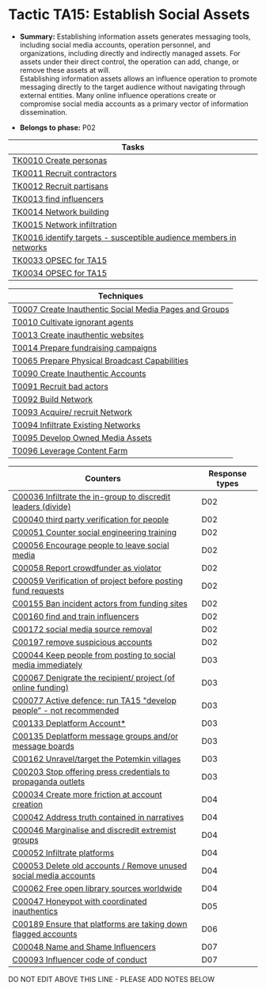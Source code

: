 # Tactic TA15: Establish Social Assets

* **Summary:** Establishing information assets generates messaging tools, including social media accounts,  operation personnel, and organizations, including directly and indirectly managed assets. For assets under their direct control, the operation can add,  change, or remove these assets at will.  
Establishing information assets allows an influence operation to promote messaging directly to  the target audience without navigating through external entities. Many online influence operations create or compromise social media accounts as a primary vector of information  dissemination.

* **Belongs to phase:** P02



| Tasks |
| ----- |
| [TK0010 Create personas](../generated_pages/tasks/TK0010.md) |
| [TK0011 Recruit contractors](../generated_pages/tasks/TK0011.md) |
| [TK0012 Recruit partisans](../generated_pages/tasks/TK0012.md) |
| [TK0013 find influencers](../generated_pages/tasks/TK0013.md) |
| [TK0014 Network building](../generated_pages/tasks/TK0014.md) |
| [TK0015 Network infiltration](../generated_pages/tasks/TK0015.md) |
| [TK0016 identify targets - susceptible audience members in networks](../generated_pages/tasks/TK0016.md) |
| [TK0033 OPSEC for TA15](../generated_pages/tasks/TK0033.md) |
| [TK0034 OPSEC for TA15](../generated_pages/tasks/TK0034.md) |



| Techniques |
| ---------- |
| [T0007 Create Inauthentic Social Media Pages and Groups](techniques/T0007.md) |
| [T0010 Cultivate ignorant agents](techniques/T0010.md) |
| [T0013 Create inauthentic websites](techniques/T0013.md) |
| [T0014 Prepare fundraising campaigns](techniques/T0014.md) |
| [T0065 Prepare Physical Broadcast Capabilities](techniques/T0065.md) |
| [T0090 Create Inauthentic Accounts](techniques/T0090.md) |
| [T0091 Recruit bad actors](techniques/T0091.md) |
| [T0092 Build Network](techniques/T0092.md) |
| [T0093 Acquire/ recruit Network](techniques/T0093.md) |
| [T0094 Infiltrate Existing Networks](techniques/T0094.md) |
| [T0095 Develop Owned Media Assets](techniques/T0095.md) |
| [T0096 Leverage Content Farm](techniques/T0096.md) |



| Counters | Response types |
| -------- | -------------- |
| [C00036 Infiltrate the in-group to discredit leaders (divide)](../generated_pages/counters/C00036.md) | D02 |
| [C00040 third party verification for people](../generated_pages/counters/C00040.md) | D02 |
| [C00051 Counter social engineering training](../generated_pages/counters/C00051.md) | D02 |
| [C00056 Encourage people to leave social media](../generated_pages/counters/C00056.md) | D02 |
| [C00058 Report crowdfunder as violator](../generated_pages/counters/C00058.md) | D02 |
| [C00059 Verification of project before posting fund requests](../generated_pages/counters/C00059.md) | D02 |
| [C00155 Ban incident actors from funding sites](../generated_pages/counters/C00155.md) | D02 |
| [C00160 find and train influencers](../generated_pages/counters/C00160.md) | D02 |
| [C00172 social media source removal](../generated_pages/counters/C00172.md) | D02 |
| [C00197 remove suspicious accounts](../generated_pages/counters/C00197.md) | D02 |
| [C00044 Keep people from posting to social media immediately](../generated_pages/counters/C00044.md) | D03 |
| [C00067 Denigrate the recipient/ project (of online funding)](../generated_pages/counters/C00067.md) | D03 |
| [C00077 Active defence: run TA15 "develop people” - not recommended](../generated_pages/counters/C00077.md) | D03 |
| [C00133 Deplatform Account*](../generated_pages/counters/C00133.md) | D03 |
| [C00135 Deplatform message groups and/or message boards](../generated_pages/counters/C00135.md) | D03 |
| [C00162 Unravel/target the Potemkin villages](../generated_pages/counters/C00162.md) | D03 |
| [C00203 Stop offering press credentials to propaganda outlets](../generated_pages/counters/C00203.md) | D03 |
| [C00034 Create more friction at account creation](../generated_pages/counters/C00034.md) | D04 |
| [C00042 Address truth contained in narratives](../generated_pages/counters/C00042.md) | D04 |
| [C00046 Marginalise and discredit extremist groups](../generated_pages/counters/C00046.md) | D04 |
| [C00052 Infiltrate platforms](../generated_pages/counters/C00052.md) | D04 |
| [C00053 Delete old accounts / Remove unused social media accounts](../generated_pages/counters/C00053.md) | D04 |
| [C00062 Free open library sources worldwide](../generated_pages/counters/C00062.md) | D04 |
| [C00047 Honeypot with coordinated inauthentics](../generated_pages/counters/C00047.md) | D05 |
| [C00189 Ensure that platforms are taking down flagged accounts](../generated_pages/counters/C00189.md) | D06 |
| [C00048 Name and Shame Influencers](../generated_pages/counters/C00048.md) | D07 |
| [C00093 Influencer code of conduct](../generated_pages/counters/C00093.md) | D07 |


DO NOT EDIT ABOVE THIS LINE - PLEASE ADD NOTES BELOW